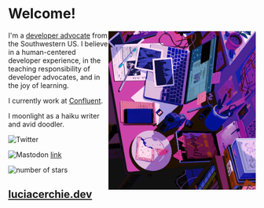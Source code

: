 

# Welcome!

<img align='right' src='https://github.com/Cerchie/gifs-for-readme/blob/main/desktop.gif' width='300'>

I'm a [developer advocate](http://luciacerchie.dev) from the Southwestern US. I believe in a human-centered developer experience, in the teaching responsibility of developer advocates, and in the joy of learning.

I currently work at [Confluent](https://developer.confluent.io/).

I moonlight as a haiku writer and avid doodler. 

![Twitter](https://img.shields.io/twitter/follow/CerchieLucia?color=pink&logo=Twitter&logoColor=white&style=for-the-badge)

![Mastodon](https://img.shields.io/mastodon/follow/109309004805959767?color=pink&domain=https%3A%2F%2Fdata-folks.masto.host&logo=mastodon&style=for-the-badge) <a rel="me" href="https://data-folks.masto.host/@Cerchie">link</a>

![number of stars](https://img.shields.io/github/stars/Cerchie?color=pink&style=for-the-badge)

## [luciacerchie.dev](http://luciacerchie.dev)

